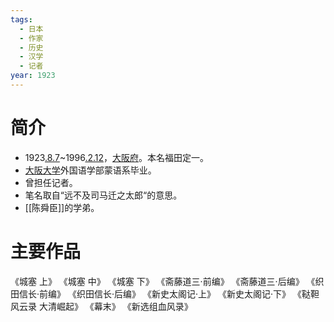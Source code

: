 ```yaml
---
tags:
  - 日本
  - 作家
  - 历史
  - 汉学
  - 记者
year: 1923
---
```

# 简介

- 1923[.8.7](2024-08-07.md)~1996[.2.12](2024-02-12.md)，[大阪府](大阪府.md)。本名福田定一。
- [大阪大学](大阪大学.md)外国语学部蒙语系毕业。
- 曾担任记者。
- 笔名取自“远不及司马迁之太郎“的意思。
- [[陈舜臣]]的学弟。
# 主要作品

《城塞 上》
《城塞 中》
《城塞 下》
《斋藤道三·前编》
《斋藤道三·后编》
《织田信长·前编》
《织田信长·后编》 
《新史太阁记·上》
《新史太阁记·下》
《鞑靼风云录 大清崛起》
《幕末》
《新选组血风录》